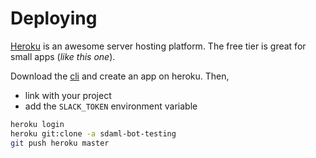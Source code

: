 # Deploying

[Heroku](https://heroku.com) is an awesome server hosting platform. The free tier is great for small apps (_like this one_).

Download the [cli](https://devcenter.heroku.com/articles/heroku-cli) and create an app on heroku. Then,

- link with your project
- add the `SLACK_TOKEN` environment variable

```sh
heroku login
heroku git:clone -a sdaml-bot-testing
git push heroku master
```
